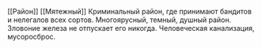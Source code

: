 [[Район]]
[[Мятежный]]
Криминальный район, где принимают бандитов и нелегалов всех сортов. Многоярусный, темный, душный район. Зловоние железа не отпускает его никогда. Человеческая канализация, мусоросброс. 